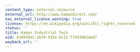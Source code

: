```yaml
---
content_type: external-resource
external_url: http://www.kamandirect.com/
has_external_license_warning: true
license: https://en.wikipedia.org/wiki/All_rights_reserved
status: ''
title: Kaman Industrial Tech
uid: 4309f842-2bf0-435a-bc12-f7493962dad7
wayback_url: ''
---
```

